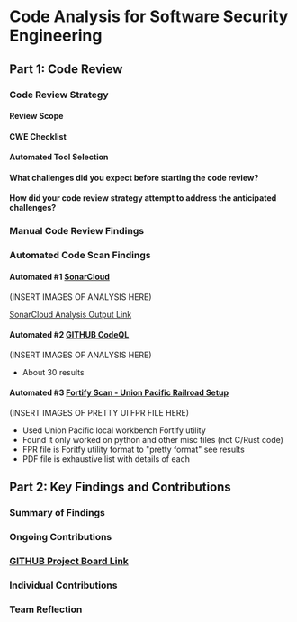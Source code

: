 # Code Analysis for Software Security Engineering
## Part 1: Code Review
### Code Review Strategy
#### Review Scope
#### CWE Checklist
#### Automated Tool Selection
#### What challenges did you expect before starting the code review?
#### How did your code review strategy attempt to address the anticipated challenges?
### Manual Code Review Findings
### Automated Code Scan Findings
#### Automated #1 [SonarCloud](https://sonarcloud.io/)

(INSERT IMAGES OF ANALYSIS HERE)

[SonarCloud Analysis Output Link](https://sonarcloud.io/summary/overall?id=shellis0_suricata)

#### Automated #2 [GITHUB CodeQL](https://github.com/nsteck17/suricata/security/code-scanning)
(INSERT IMAGES OF ANALYSIS HERE)
- About 30 results

#### Automated #3 [Fortify Scan - Union Pacific Railroad Setup](https://github.com/UNO-CYBR-8420-Team1/CYBR8420-Suricata/blob/main/Code%20Analysis%20Brainstorm/UP%20Fortify%20Scan/suricata-version-Fortify_Security_Report.pdf)
(INSERT IMAGES OF PRETTY UI FPR FILE HERE)
- Used Union Pacific local workbench Fortify utility
- Found it only worked on python and other misc files (not C/Rust code)
- FPR file is Foritfy utility format to "pretty format" see results
- PDF file is exhaustive list with details of each


## Part 2: Key Findings and Contributions
### Summary of Findings
### Ongoing Contributions
### [GITHUB Project Board Link](https://github.com/orgs/UNO-CYBR-8420-Team1/projects/1/views/2)
### Individual Contributions
### Team Reflection
